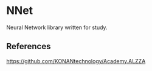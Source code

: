 # NNet
Neural Network library written for study.

## References
https://github.com/KONANtechnology/Academy.ALZZA

